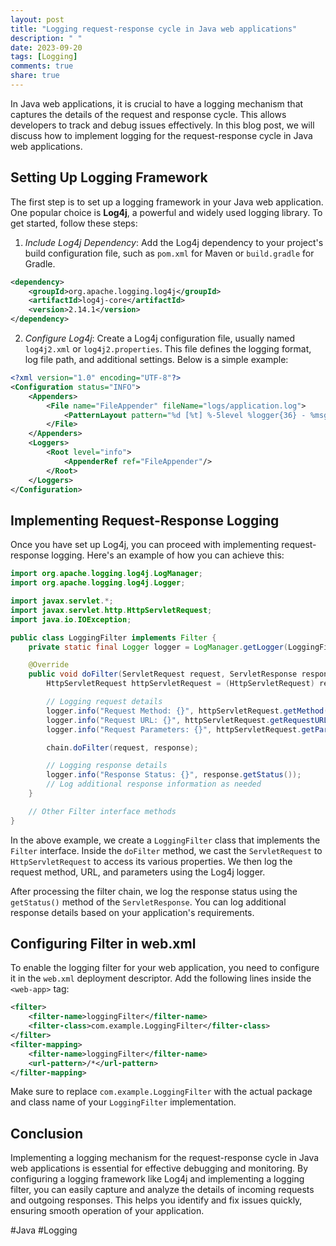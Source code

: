 ```yaml
---
layout: post
title: "Logging request-response cycle in Java web applications"
description: " "
date: 2023-09-20
tags: [Logging]
comments: true
share: true
---
```


In Java web applications, it is crucial to have a logging mechanism that captures the details of the request and response cycle. This allows developers to track and debug issues effectively. In this blog post, we will discuss how to implement logging for the request-response cycle in Java web applications.

## Setting Up Logging Framework

The first step is to set up a logging framework in your Java web application. One popular choice is **Log4j**, a powerful and widely used logging library. To get started, follow these steps:

1. *Include Log4j Dependency*: Add the Log4j dependency to your project's build configuration file, such as `pom.xml` for Maven or `build.gradle` for Gradle.

```xml
<dependency>
    <groupId>org.apache.logging.log4j</groupId>
    <artifactId>log4j-core</artifactId>
    <version>2.14.1</version>
</dependency>
```

2. *Configure Log4j*: Create a Log4j configuration file, usually named `log4j2.xml` or `log4j2.properties`. This file defines the logging format, log file path, and additional settings. Below is a simple example:

```xml
<?xml version="1.0" encoding="UTF-8"?>
<Configuration status="INFO">
    <Appenders>
        <File name="FileAppender" fileName="logs/application.log">
            <PatternLayout pattern="%d [%t] %-5level %logger{36} - %msg%n"/>
        </File>
    </Appenders>
    <Loggers>
        <Root level="info">
            <AppenderRef ref="FileAppender"/>
        </Root>
    </Loggers>
</Configuration>
```

## Implementing Request-Response Logging

Once you have set up Log4j, you can proceed with implementing request-response logging. Here's an example of how you can achieve this:

```java
import org.apache.logging.log4j.LogManager;
import org.apache.logging.log4j.Logger;

import javax.servlet.*;
import javax.servlet.http.HttpServletRequest;
import java.io.IOException;

public class LoggingFilter implements Filter {
    private static final Logger logger = LogManager.getLogger(LoggingFilter.class);

    @Override
    public void doFilter(ServletRequest request, ServletResponse response, FilterChain chain) throws IOException, ServletException {
        HttpServletRequest httpServletRequest = (HttpServletRequest) request;

        // Logging request details
        logger.info("Request Method: {}", httpServletRequest.getMethod());
        logger.info("Request URL: {}", httpServletRequest.getRequestURL());
        logger.info("Request Parameters: {}", httpServletRequest.getParameterMap());

        chain.doFilter(request, response);

        // Logging response details
        logger.info("Response Status: {}", response.getStatus());
        // Log additional response information as needed
    }

    // Other Filter interface methods
}
```

In the above example, we create a `LoggingFilter` class that implements the `Filter` interface. Inside the `doFilter` method, we cast the `ServletRequest` to `HttpServletRequest` to access its various properties. We then log the request method, URL, and parameters using the Log4j logger.

After processing the filter chain, we log the response status using the `getStatus()` method of the `ServletResponse`. You can log additional response details based on your application's requirements.

## Configuring Filter in web.xml

To enable the logging filter for your web application, you need to configure it in the `web.xml` deployment descriptor. Add the following lines inside the `<web-app>` tag:

```xml
<filter>
    <filter-name>loggingFilter</filter-name>
    <filter-class>com.example.LoggingFilter</filter-class>
</filter>
<filter-mapping>
    <filter-name>loggingFilter</filter-name>
    <url-pattern>/*</url-pattern>
</filter-mapping>
```

Make sure to replace `com.example.LoggingFilter` with the actual package and class name of your `LoggingFilter` implementation.

## Conclusion

Implementing a logging mechanism for the request-response cycle in Java web applications is essential for effective debugging and monitoring. By configuring a logging framework like Log4j and implementing a logging filter, you can easily capture and analyze the details of incoming requests and outgoing responses. This helps you identify and fix issues quickly, ensuring smooth operation of your application.

#Java #Logging